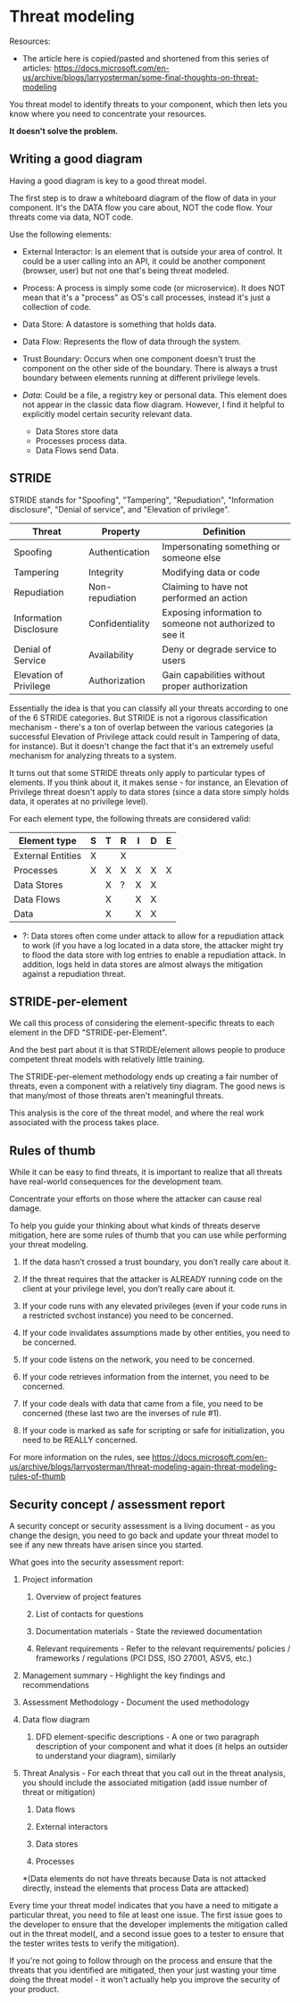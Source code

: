 # Threat modeling

Resources:

- The article here is copied/pasted and shortened from this series of articles: https://docs.microsoft.com/en-us/archive/blogs/larryosterman/some-final-thoughts-on-threat-modeling

You threat model to identify threats to your component, which then lets you know where you need to concentrate your resources.

<b>It doesn't solve the problem.</b>

## Writing a good diagram

Having a good diagram is key to a good threat model.

The first step is to draw a whiteboard diagram of the flow of data in your component. It's the DATA flow you care about, NOT the code flow. Your threats come via data, NOT code.

Use the following elements:

- External Interactor: Is an element that is outside your area of control. It could be a user calling into an API, it could be another component (browser, user) but not one that's being threat modeled.

- Process: A process is simply some code (or microservice). It does NOT mean that it's a "process" as OS's call processes, instead it's just a collection of code.

- Data Store: A datastore is something that holds data.

- Data Flow: Represents the flow of data through the system.

- Trust Boundary: Occurs when one component doesn't trust the component on the other side of the boundary. There is always a trust boundary between elements running at different privilege levels.

- <i>Data</i>: Could be a file, a registry key or personal data. This element does not appear in the classic data flow diagram. However, I find it helpful to explicitly model certain security relevant data.

  - Data Stores store data
  - Processes process data.
  - Data Flows send Data.

## STRIDE

STRIDE stands for "Spoofing", "Tampering", "Repudiation", "Information disclosure", "Denial of service", and "Elevation of privilege".

| Threat                 | Property        | Definition                                               |
| ---------------------- | --------------- | -------------------------------------------------------- |
| Spoofing               | Authentication  | Impersonating something or someone else                  |
| Tampering              | Integrity       | Modifying data or code                                   |
| Repudiation            | Non-repudiation | Claiming to have not performed an action                 |
| Information Disclosure | Confidentiality | Exposing information to someone not authorized to see it |
| Denial of Service      | Availability    | Deny or degrade service to users                         |
| Elevation of Privilege | Authorization   | Gain capabilities without proper authorization           |

Essentially the idea is that you can classify all your threats according to one of the 6 STRIDE categories. But STRIDE is not a rigorous classification mechanism - there's a ton of overlap between the various categories (a successful Elevation of Privilege attack could result in Tampering of data, for instance). But it doesn't change the fact that it's an extremely useful mechanism for analyzing threats to a system.

It turns out that some STRIDE threats only apply to particular types of elements. If you think about it, it makes sense - for instance, an Elevation of Privilege threat doesn't apply to data stores (since a data store simply holds data, it operates at no privilege level).

For each element type, the following threats are considered valid:

| Element type      | S   | T   | R   | I   | D   | E   |
| ----------------- | --- | --- | --- | --- | --- | --- |
| External Entities | X   |     | X   |     |     |     |
| Processes         | X   | X   | X   | X   | X   | X   |
| Data Stores       |     | X   | ?   | X   | X   |     |
| Data Flows        |     | X   |     | X   | X   |     |
| Data              |     | X   |     | X   | X   |     |

- ?: Data stores often come under attack to allow for a repudiation attack to work (if you have a log located in a data store, the attacker might try to flood the data store with log entries to enable a repudiation attack. In addition, logs held in data stores are almost always the mitigation against a repudiation threat.

## STRIDE-per-element

We call this process of considering the element-specific threats to each element in the DFD "STRIDE-per-Element".

And the best part about it is that STRIDE/element allows people to produce competent threat models with relatively little training.

The STRIDE-per-element methodology ends up creating a fair number of threats, even a component with a relatively tiny diagram. The good news is that many/most of those threats aren't meaningful threats.

This analysis is the core of the threat model, and where the real work associated with the process takes place.

## Rules of thumb

While it can be easy to find threats, it is important to realize that all threats have real-world consequences for the development team.

Concentrate your efforts on those where the attacker can cause real damage.

To help you guide your thinking about what kinds of threats deserve mitigation, here are some rules of thumb that you can use while performing your threat modeling.

1. If the data hasn’t crossed a trust boundary, you don’t really care about it.

2. If the threat requires that the attacker is ALREADY running code on the client at your privilege level, you don’t really care about it.

3. If your code runs with any elevated privileges (even if your code runs in a restricted svchost instance) you need to be concerned.

4. If your code invalidates assumptions made by other entities, you need to be concerned.

5. If your code listens on the network, you need to be concerned.

6. If your code retrieves information from the internet, you need to be concerned.

7. If your code deals with data that came from a file, you need to be concerned (these last two are the inverses of rule #1).

8. If your code is marked as safe for scripting or safe for initialization, you need to be REALLY concerned.

For more information on the rules, see https://docs.microsoft.com/en-us/archive/blogs/larryosterman/threat-modeling-again-threat-modeling-rules-of-thumb

## Security concept / assessment report

A security concept or security assessment is a living document - as you change the design, you need to go back and update your threat model to see if any new threats have arisen since you started.

What goes into the security assessment report:

1. Project information

   1. Overview of project features

   2. List of contacts for questions

   3. Documentation materials - State the reviewed documentation

   4. Relevant requirements - Refer to the relevant requirements/ policies / frameworks / regulations (PCI DSS, ISO 27001, ASVS, etc.)

2. Management summary - Highlight the key findings and recommendations

3. Assessment Methodology - Document the used methodology

4. Data flow diagram

   1. DFD element-specific descriptions - A one or two paragraph description of your component and what it does (it helps an outsider to understand your diagram), similarly

5. Threat Analysis - For each threat that you call out in the threat analysis, you should include the associated mitigation (add issue number of threat or mitigation)

   1. Data flows

   2. External interactors

   3. Data stores

   4. Processes

   \*(Data elements do not have threats because Data is not attacked directly, instead the elements that process Data are attacked)

Every time your threat model indicates that you have a need to mitigate a particular threat, you need to file at least one issue. The first issue goes to the developer to ensure that the developer implements the mitigation called out in the threat model(, and a second issue goes to a tester to ensure that the tester writes tests to verify the mitigation).

If you're not going to follow through on the process and ensure that the threats that you identified are mitigated, then your just wasting your time doing the threat model - it won't actually help you improve the security of your product.

